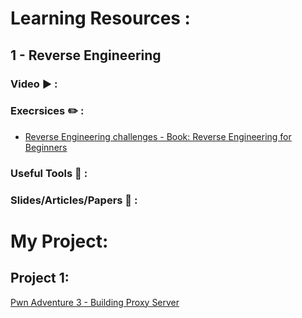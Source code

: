 # Learning Resources :

## 1 - Reverse Engineering 
### Video  :arrow_forward: :

### Execrsices :pencil2: : 
- [Reverse Engineering challenges - Book: Reverse Engineering for Beginners](https://challenges.re/)

### Useful Tools  :wrench: : 

### Slides/Articles/Papers :book: :

# My Project:
## Project 1:
[Pwn Adventure 3 - Building Proxy Server](https://github.com/0xb1tByte/PWN/tree/master/PwnAdventure)



